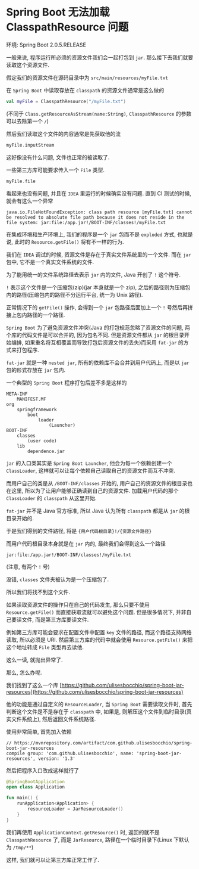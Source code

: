 # Spring Boot 无法加载 ClasspathResource 问题

环境: Spring Boot 2.0.5.RELEASE

一般来说, 程序运行所必须的资源文件我们会一起打包到 `jar`. 那么接下去我们就要读取这个资源文件.

假定我们的资源文件在源码目录中为 `src/main/resources/myFile.txt`

在 `Spring Boot` 中读取存放在 `classpath` 的资源文件通常是这么做的

```kotlin
val myFile = ClasspathResource("/myFile.txt")
```

\(不同于 `Class.getResourceAsStream(name:String)`, `ClasspathResource` 的参数可以去除第一个 `/`\)

然后我们读取这个文件的内容通常是先获取他的流

```kotlin
myFile.inputStream
```

这好像没有什么问题, 文件也正常的被读取了.

一些第三方库可能要求传入一个 `File` 类型.

```kotlin
myFile.file
```

看起来也没有问题, 并且在 `IDEA` 里运行的时候确实没有问题. 直到 CI 测试的时候, 就会有这么一个异常

```text
java.io.FileNotFoundException: class path resource [myFile.txt] cannot be resolved to absolute file path because it does not reside in the file system: jar:file:/app.jar!/BOOT-INF/classes!/myFile.txt
```

在集成环境和生产环境上, 我们的程序是一个 `jar` 包而不是 `exploded` 方式, 也就是说, 此时的 `Resource.getFile()` 将有不一样的行为.

我们在 `IDEA` 调试的时候, 资源文件是存在于真实文件系统里的一个文件. 而在 `jar` 包中, 它不是一个真实文件系统的文件.

为了能用统一的文件系统路径去表示 `jar` 内的文件, Java 开创了 `!` 这个符号.

`!` 表示这个文件是一个压缩包\(zip\)\(jar 本身就是一个 zip\), 之后的路径则为压缩包内的路径\(压缩包内的路径不分运行平台, 统一为 Unix 路径\).

正常情况下的 `getFile()` 操作, 会得到一个 `jar` 包路径后面加上一个 `!` 号然后再拼接上包内路径的一个路径.

`Spring Boot` 为了避免资源文件冲突\(Java 的打包规范忽略了资源文件的问题, 两个库的代码文件是可以合并的, 因为包名不同. 但是资源文件都从 `jar` 的根目录开始编排, 如果重名将互相覆盖而导致打包后资源文件的丢失\)而采用 `fat-jar` 的方式来打包程序.

`fat-jar` 就是一种 `nested jar`, 所有的依赖库不会合并到用户代码上, 而是以 `jar` 包的形式存放在 `jar` 包内.

一个典型的 `Spring Boot` 程序打包后差不多是这样的

```text
META-INF
    MANIFEST.MF
org
    springframework
        boot
            loader
                (Launcher)
BOOT-INF
    classes
        (user code)
    lib
        dependence.jar
```

`jar` 的入口类其实是 `Spring Boot Launcher`, 他会为每一个依赖创建一个 `ClassLoader`, 这样就可以让每个依赖自己读取自己的资源文件而互不冲突.

而用户自己的类是从 `/BOOT-INF/classes` 开始的, 用户自己的资源文件的根目录也在这里, 所以为了让用户能够正确读到自己的资源文件. 加载用户代码的那个 `ClassLoader` 的 `classpath` 从这里开始.

`fat-jar` 并不是 Java 官方标准, 所以 Java 认为所有 `classpath` 都是从 `jar` 的根目录开始的.

于是我们得到的文件路径, 将是 `{用户代码根目录}!/{资源文件路径}`

而用户代码根目录本身就是在 `jar` 内的, 最终我们会得到这么一个路径

```text
jar:file:/app.jar!/BOOT-INF/classes!/myFile.txt
```

\(注意, 有两个 `!` 号\)

没错, `classes` 文件夹被认为是一个压缩包了.

所以我们将找不到这个文件.

如果读取资源文件的操作只在自己的代码发生, 那么只要不使用 `Resource.getFile()` 而直接获取流就可以避免这个问题. 但是很多情况下, 并非自己要读文件, 而是第三方库要读文件.

例如第三方库可能会要求在配置文件中配置 `key` 文件的路径, 而这个路径支持网络读取, 所以必须是 URI. 然后第三方库的代码中就会使用 `Resource.getFile()` 来把这个地址转成 `File` 类型再去读他.

这么一读, 就抛出异常了.

那么, 怎么办呢.

我们找到了这么一个库 [https://github.com/ulisesbocchio/spring-boot-jar-resources](https://github.com/ulisesbocchio/spring-boot-jar-resources)

他的功能是通过自定义的 `ResourceLoader`, 当 `Spring Boot` 需要读取文件时, 首先判断这个文件是不是存在于 `classpath` 中, 如果是, 则解压这个文件到临时目录\(真实文件系统上\), 然后返回文件系统路径.

使用非常简单, 首先加入依赖

```text
// https://mvnrepository.com/artifact/com.github.ulisesbocchio/spring-boot-jar-resources
compile group: 'com.github.ulisesbocchio', name: 'spring-boot-jar-resources', version: '1.3'
```

然后把程序入口改成这样就行了

```kotlin
@SpringBootApplication
open class Application

fun main() {
    runApplication<Application> {
        resourceLoader = JarResourceLoader()
    }
}
```

我们再使用 `ApplicationContext.getResource()` 时, 返回的就不是 `ClasspathResource` 了, 而是 `JarResource`, 路径在一个临时目录下\(Linux 下默认为 `/tmp/**`\)

这样, 我们就可以让第三方库正常工作了.

